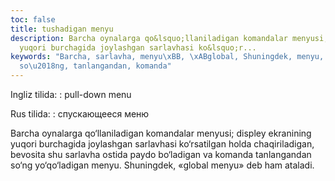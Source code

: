 ```yaml
---
toc: false
title: tushadigan menyu
description: Barcha oynalarga qo&lsquo;llaniladigan komandalar menyusi; displey ekranining
  yuqori burchagida joylashgan sarlavhasi ko&lsquo;r...
keywords: "Barcha, sarlavha, menyu\xBB, \xABglobal, Shuningdek, menyu, yo\u2018qo\u2018ladigan,
  so\u2018ng, tanlangandan, komanda"
---
```


Ingliz tilida:
:   pull-down menu

Rus tilida:
:   спускающееся меню

Barcha oynalarga qo‘llaniladigan komandalar menyusi; displey ekranining yuqori burchagida joylashgan sarlavhasi ko‘rsatilgan holda chaqiriladigan, bevosita shu sarlavha ostida paydo bo‘ladigan va komanda tanlangandan so‘ng yo‘qo‘ladigan menyu. Shuningdek, «global menyu» deb ham ataladi.